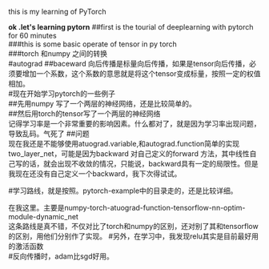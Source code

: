 this is my learning of PyTorch  

**ok .let's learning pytorn**
##first is the tourial of deeplearning with pytorch for 60 minutes  
###this is some basic operate of tensor in py torch  
###torch 和numpy 之间的转换  
#autograd
##baceward
向后传播是标量向后传播，如果是tensor向后传播，必须要增加一个系数，这个系数的意思就是将这个tensor变成标量，按照一定的权值相加。  
#现在开始学习pytorch的一些例子  
##先用numpy 写了一个两层的神经网络，还是比较简单的。  
##然后用torch的tensor写了一个两层的神经网络  
记得学习率是一个非常重要的影响因素。什么都对了，就是因为学习率出现问题，导致乱码。气死了
##问题  
现在我还是不能够使用atuograd.variable,和autograd.function简单的实现two_layer_net，可能是因为backward 对自己定义的forward 方法，其中线性自己写的话，就会出现不收敛的情况，只能说，backward具有一定的局限性。但是我现在还没有自己定义一个backward，我下次得试试。

#学习路线，就是按照。pytorch-example中的目录走的，还是比较详细。  

在我这里。主要是numpy-torch-atuograd-function-tensorflow-nn-optim-module-dynamic_net  
这条路线是真不错，不仅对比了torch和numpy的区别，还对别了其和tensorflow的区别，用他们分别作了实现。
#另外，在学习中，我发现relu其实是目前最好用的激活函数  
#反向传播时，adam比sgd好用。  
